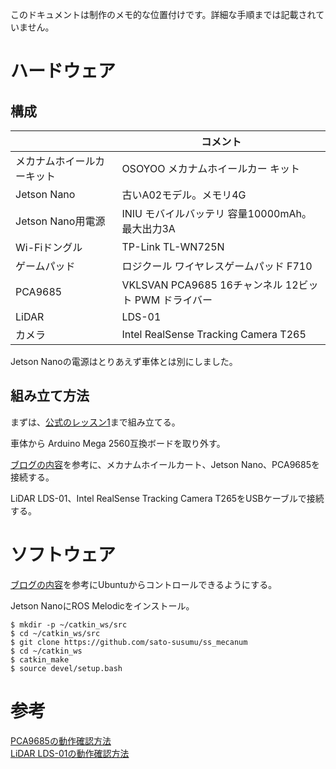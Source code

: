 このドキュメントは制作のメモ的な位置付けです。詳細な手順までは記載されていません。

# ハードウェア
## 構成

||コメント|
|---|---|
|メカナムホイールカーキット|OSOYOO メカナムホイールカー キット|
|Jetson Nano|古いA02モデル。メモリ4G|
|Jetson Nano用電源|INIU モバイルバッテリ 容量10000mAh。最大出力3A|
|Wi-Fiドングル|TP-Link TL-WN725N|
|ゲームパッド|ロジクール ワイヤレスゲームパッド F710|
|PCA9685|VKLSVAN PCA9685 16チャンネル 12ビット PWM ドライバー|
|LiDAR|LDS-01|
|カメラ|Intel RealSense Tracking Camera T265|

Jetson Nanoの電源はとりあえず車体とは別にしました。

## 組み立て方法
まずは、[公式のレッスン1](https://osoyoo.com/2019/11/08/metal-chassis-mecanum-wheel-robotic-for-arduino-mega2560-lesson1-robot-car-assembly/)まで組み立てる。  
  
車体から Arduino Mega 2560互換ボードを取り外す。  

[ブログの内容](https://www.sato-susumu.com/entry/mecanum-jetson)を参考に、メカナムホイールカート、Jetson Nano、PCA9685を接続する。  
  
LiDAR LDS-01、Intel RealSense Tracking Camera T265をUSBケーブルで接続する。  

# ソフトウェア
[ブログの内容](https://www.sato-susumu.com/entry/mecanum-jetson)を参考にUbuntuからコントロールできるようにする。    

Jetson NanoにROS Melodicをインストール。  

```
$ mkdir -p ~/catkin_ws/src
$ cd ~/catkin_ws/src
$ git clone https://github.com/sato-susumu/ss_mecanum
$ cd ~/catkin_ws
$ catkin_make
$ source devel/setup.bash
```

# 参考
[PCA9685の動作確認方法](https://www.sato-susumu.com/entry/pwm_pca9685)  
[LiDAR LDS-01の動作確認方法](https://www.sato-susumu.com/entry/LDS-01)  

